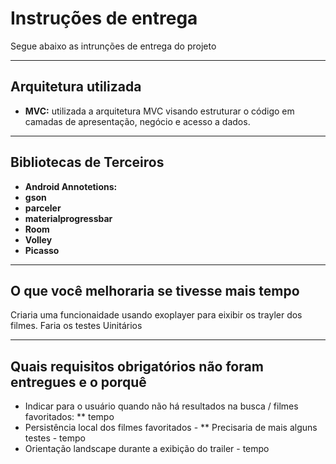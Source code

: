 Instruções de entrega
===================

Segue abaixo as intrunções de entrega do projeto

----------

Arquitetura utilizada
-------------

- **MVC:** utilizada a arquitetura MVC visando estruturar o código em camadas de apresentação, negócio e acesso a dados. 
----------

Bibliotecas de Terceiros
-------------
- **Android Annotetions:** 
- **gson** 
- **parceler** 
- **materialprogressbar**
- **Room** 
- **Volley** 
- **Picasso** 


----------

O que você melhoraria se tivesse mais tempo
-------------
Criaria  uma funcionaidade usando exoplayer para eixibir os trayler dos filmes.
Faria os testes Uinitários 


----------

Quais requisitos obrigatórios não foram entregues e o porquê 
-------------
- Indicar para o usuário quando não há resultados na busca / filmes favoritados: ** tempo
- Persistência local dos filmes favoritados - ** Precisaria de mais alguns testes  - tempo
- Orientação landscape durante a exibição do trailer - tempo 




